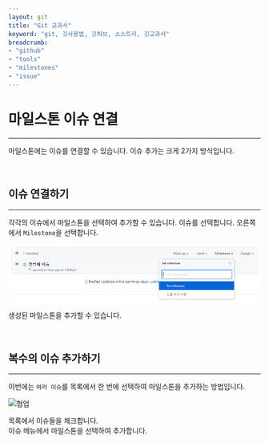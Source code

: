 ```yaml
---
layout: git
title: "Git 교과서"
keyword: "git, 깃사용법, 깃허브, 소스트리, 깃교과서"
breadcrumb:
- "github"
- "tools"
- "milestones"
- "issue"
---
```


# 마일스톤 이슈 연결
---
마일스톤에는 이슈를 연결할 수 있습니다. 이슈 추가는 크게 2가지 방식입니다. 

<br>

## 이슈 연결하기
---
각각의 이슈에서 마일스톤을 선택하여 추가할 수 있습니다. 
이슈를 선택합니다. 오른쪽에서 `Milestone`을 선택합니다.

![협업](./img/milestones_04.png)  

생성된 마일스톤을 추가할 수 있습니다.

<br>

## 복수의 이슈 추가하기
---
이번에는 `여러 이슈`를 목록에서 한 번에 선택하여 마일스톤을 추가하는 방법입니다. 

![협업](./img/milestones_05.png)  

목록에서 이슈들을 체크합니다.  
이슈 메뉴에서 마일스톤을 선택하여 추가합니다.

<br>